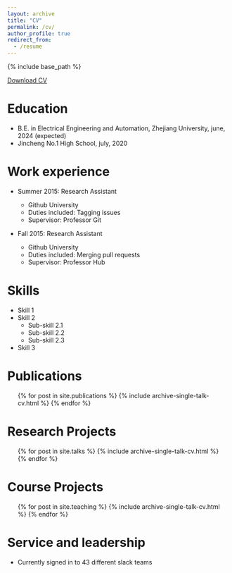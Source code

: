 ```yaml
---
layout: archive
title: "CV"
permalink: /cv/
author_profile: true
redirect_from:
  - /resume
---
```


{% include base_path %}

[Download CV](http://academicpages.github.io/files/paper1.pdf)

Education
======
* B.E. in Electrical Engineering and Automation, Zhejiang University, june, 2024 (expected)
* Jincheng No.1 High School, july, 2020

Work experience
======
* Summer 2015: Research Assistant
  * Github University
  * Duties included: Tagging issues
  * Supervisor: Professor Git

* Fall 2015: Research Assistant
  * Github University
  * Duties included: Merging pull requests
  * Supervisor: Professor Hub
  
Skills
======
* Skill 1
* Skill 2
  * Sub-skill 2.1
  * Sub-skill 2.2
  * Sub-skill 2.3
* Skill 3

Publications
======
  <ul>{% for post in site.publications %}
    {% include archive-single-talk-cv.html %}
  {% endfor %}</ul>
  
Research Projects
======
  <ul>{% for post in site.talks %}
    {% include archive-single-talk-cv.html %}
  {% endfor %}</ul>
  
Course Projects
======
  <ul>{% for post in site.teaching %}
    {% include archive-single-talk-cv.html %}
  {% endfor %}</ul>
  
Service and leadership
======
* Currently signed in to 43 different slack teams
